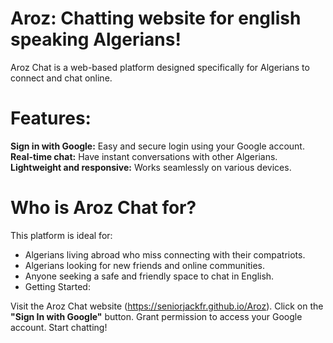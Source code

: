 # Aroz: Chatting website for english speaking Algerians! 
Aroz Chat is a web-based platform designed specifically for Algerians to connect and chat online.

# Features:

**Sign in with Google:** Easy and secure login using your Google account.
**Real-time chat:** Have instant conversations with other Algerians.
**Lightweight and responsive:** Works seamlessly on various devices.
# Who is Aroz Chat for?

This platform is ideal for:

* Algerians living abroad who miss connecting with their compatriots.
* Algerians looking for new friends and online communities.
* Anyone seeking a safe and friendly space to chat in English.
* Getting Started:

Visit the Aroz Chat website (https://seniorjackfr.github.io/Aroz).
Click on the **"Sign In with Google"** button.
Grant permission to access your Google account.
Start chatting!
